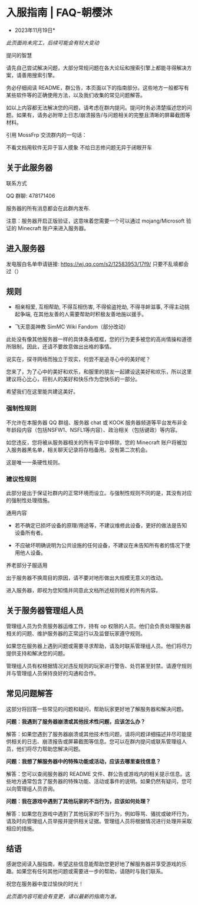# 入服指南 | FAQ-朝樱沐

* 2023年11月19日*

*此页面尚未完工，后续可能会有较大变动*

提问的智慧

请先自己尝试解决问题，大部分常规问题在各大论坛和搜索引擎上都能寻得解决方案，请善用搜索引擎。

务必仔细阅读 README，群公告，本页面以下的指南部分。这些地方一般都写有某些软件等的正确使用方法，以及我们收集的常见问题解答。

如以上内容都无法解决您的问题，请考虑在群内提问。提问时务必清楚描述您的问题。如果有，请务必附带上日志/崩溃报告/与问题相关的完整且清晰的屏幕截图等材料。

引用 MossFrp 交流群内的一句话：

不看文档用软件无异于盲人摸象
不给日志修问题无异于闭眼开车

## 关于此服务器

联系方式

QQ 群聊: 478171406

服务器的所有消息都会在此群内发布.

注意：服务器开启正版验证，这意味着您需要一个可以通过 mojang/Microsoft 验证的 Minecraft 账户来进入服务器。

## 进入服务器


发电服白名单申请链接:
https://wj.qq.com/s2/12583953/17f9/ 只要不乱填都会过（）


## 规则

- 相亲相爱, 互相帮助, 不得互相伤害, 不得偷盗抢劫, 不得寻衅滋事, 不得主动挑起争端, 在其他友善的人需要帮助时积极友善地施以援手。

- 飞天意面神教 SimMC Wiki Fandom（部分改动）

此处没有像其他服务器一样的具体条条框框，您的行为更多被您的高尚情操和道德所限制，因此，还请不要故意做出出格的事情。

说实在，探寻网络而独立于现实，何尝不是追寻心中的美好呢？

您来了，为了心中的美好和欢乐，和服里的朋友一起建设这美好和欢乐，所以这里建议将心比心，将别人的美好和快乐作为您快乐的一部分。

希望我们在这里能共建这美好。

### 强制性规则

不允许在本服务器 QQ 群组、服务器 chat 或 KOOK 服务器频道等平台发布非全年龄段内容（包括NSFW1、NSFL1等内容）、政治相关（包括键政）等内容。

如您违反，您将被从服务器相关的所有平台中移除，您的 Minecraft 账户将被加入服务器黑名单，相关聊天记录将存档备用。没有第二次机会。

这是唯一一条硬性规则。

### 建议性规则

此部分是出于保证社群内的正常环境而设立。与强制性规则不同的是，其没有对应的强制性处理措施。

通用内容

- 若不确定已损坏设备的原理/用途等，不建议维修此设备，更好的做法是告知设备所有者。

- 不应破坏明确说明为公共设施的任何设备，不建议在未告知所有者的情况下使用他人设备。

养老部分子服适用

出于服务器不换周目的原因，请不要对地形做出大规模无意义的改动。

进入服务器，即视为您知情并同意此文档所述规则相关的所有内容。

## 关于服务器管理组人员

管理组人员为负责服务器运维工作，持有 op 权限的人员。他们会负责处理服务器相关的问题、维护服务器的正常运行以及监督玩家遵守规则。

如果您在服务器上遇到问题或需要寻求帮助，请及时联系管理组人员。他们将尽力提供支持和解决您的问题。

管理组人员有权根据情况对违反规则的玩家进行警告、处罚甚至封禁。请遵守规则并与管理组人员保持良好的沟通和合作。

## 常见问题解答

这部分将回答一些常见的问题和疑问，帮助玩家更好地了解服务器和解决问题。

**问题：我遇到了服务器崩溃或其他技术性问题，应该怎么办？**

解答：如果您遇到了服务器崩溃或其他技术性问题，请将问题详细描述并尽可能提供相关的日志、崩溃报告或屏幕截图等信息。您可以在群内提问或联系管理组人员，他们将尽力帮助您解决问题。

**问题：我想了解服务器中的特殊功能或活动，应该去哪里查找信息？**

解答：您可以查阅服务器的 README 文件、群公告或游戏内的相关提示信息。这些地方通常包含了服务器的特殊功能、活动或事件的说明。如果仍然有疑问，您可以向管理组人员咨询。

**问题：我在游戏中遇到了其他玩家的不当行为，应该如何处理？**

解答：如果您在游戏中遇到了其他玩家的不当行为，例如辱骂、骚扰或破坏行为，请及时向管理组人员举报并提供相关证据。管理组人员将根据情况进行处理并采取相应的措施。

## 结语

感谢您阅读入服指南，希望这些信息能帮助您更好地了解服务器并享受游戏的乐趣。如果您有任何其他问题或需要进一步的帮助，请随时与我们联系。

祝您在服务器中度过愉快的时光！

*此页面内容可能会有变更，请以最新的指南为准。*

